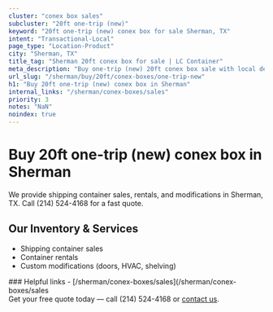 ```yaml
---
cluster: "conex box sales"
subcluster: "20ft one-trip (new)"
keyword: "20ft one-trip (new) conex box for sale Sherman, TX"
intent: "Transactional-Local"
page_type: "Location-Product"
city: "Sherman, TX"
title_tag: "Sherman 20ft conex box for sale | LC Container"
meta_description: "Buy one-trip (new) 20ft conex box sale with local delivery in Sherman, TX. LC Container — local Since 2003. Request a fast quote today."
url_slug: "/sherman/buy/20ft/conex-boxes/one-trip-new"
h1: "Buy 20ft one-trip (new) conex box in Sherman"
internal_links: "/sherman/conex-boxes/sales"
priority: 3
notes: "NaN"
noindex: true
---
```


# Buy 20ft one-trip (new) conex box in Sherman

We provide shipping container sales, rentals, and modifications in Sherman, TX. Call (214) 524-4168 for a fast quote.

## Our Inventory & Services
- Shipping container sales
- Container rentals
- Custom modifications (doors, HVAC, shelving)

<div data-section="internal-links">
### Helpful links
- [/sherman/conex-boxes/sales](/sherman/conex-boxes/sales
</div>

<div data-section="cta">
Get your free quote today — call (214) 524-4168 or <a href="/contact">contact us</a>.
</div>

<script type="application/ld+json">{"@context":"https://schema.org","@type":"FAQPage","mainEntity":[{"@type":"Question","name":"How much does delivery cost in Sherman, TX?","acceptedAnswer":{"@type":"Answer","text":"Delivery costs vary by distance and container size. Most deliveries in Sherman, TX range from $150-$300. Call (214) 524-4168 for an exact quote based on your specific location."}},{"@type":"Question","name":"Do you offer financing or payment plans?","acceptedAnswer":{"@type":"Answer","text":"We accept major credit cards, checks, and can discuss commercial terms for bulk purchases. Call (214) 524-4168 to discuss options."}},{"@type":"Question","name":"Can you customize containers in Sherman, TX?","acceptedAnswer":{"@type":"Answer","text":"Yes — we perform modifications like doors, HVAC, insulation, and shelving. Request a custom quote at (214) 524-4168 or via our contact form."}}]}</script>

